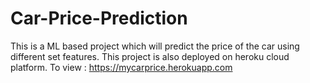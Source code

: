 # Car-Price-Prediction
This is a ML based project which will predict the price of the car using different set features.
This project is also deployed on heroku cloud platform.
To view :  https://mycarprice.herokuapp.com

